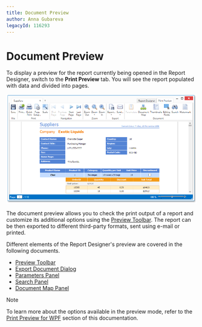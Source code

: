 ```yaml
---
title: Document Preview
author: Anna Gubareva
legacyId: 116293
---
```

# Document Preview
To display a preview for the report currently being opened in the Report Designer, switch to the **Print Preview** tab. You will see the report populated with data and divided into pages.

![WPFDesigner_DocumentPreview](../../../images/img120303.png)

The document preview allows you to check the print output of a report and customize its additional options using the [Preview Toolbar](document-preview/preview-toolbar.md). The report can be then exported to different third-party formats, sent using e-mail or printed.

Different elements of the Report Designer's preview are covered in the following documents.
* [Preview Toolbar](document-preview/preview-toolbar.md)
* [Export Document Dialog](document-preview/export-document-dialog.md)
* [Parameters Panel](document-preview/parameters-panel.md)
* [Search Panel](document-preview/search-panel.md)
* [Document Map Panel](document-preview/document-map-panel.md)

> [!NOTE]
> To learn more about the options available in the preview mode, refer to the [Print Preview for WPF](/interface-elements-for-desktop/articles/print-preview/print-preview-for-wpf.md) section of this documentation.